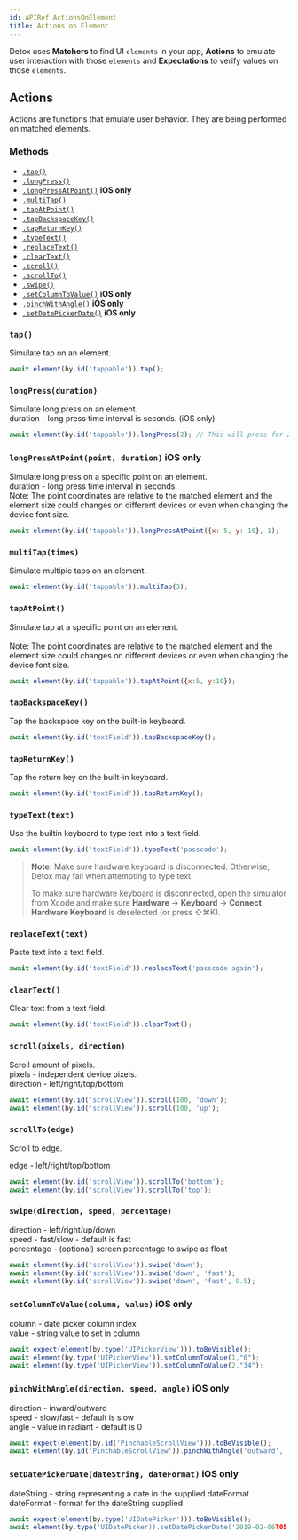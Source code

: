 ```yaml
---
id: APIRef.ActionsOnElement
title: Actions on Element
---
```


Detox uses **Matchers** to find UI `elements` in your app, **Actions** to emulate user interaction with those `elements` and **Expectations** to verify values on those `elements`.


## Actions
Actions are functions that emulate user behavior. They are being performed on matched elements.

### Methods

- [`.tap()`](#tap)
- [`.longPress()`](#longpress)
- [`.longPressAtPoint()`](#longpressatpoint) **iOS only**
- [`.multiTap()`](#multitaptimes)
- [`.tapAtPoint()`](#tapatpoint)
- [`.tapBackspaceKey()`](#tapbackspacekey)
- [`.tapReturnKey()`](#tapreturnkey)
- [`.typeText()`](#typetexttext)
- [`.replaceText()`](#replacetexttext)
- [`.clearText()`](#cleartext)
- [`.scroll()`](#scrollpixels-direction)
- [`.scrollTo()`](#scrolltoedge)
- [`.swipe()`](#swipedirection-speed-percentage)
- [`.setColumnToValue()`](#setcolumntovaluecolumnvalue--ios-only) **iOS only**
- [`.pinchWithAngle()`](#pinchWithAngle--ios-only) **iOS only**
- [`.setDatePickerDate()`](#setdatepickerdate--ios-only) **iOS only**


### `tap()`
Simulate tap on an element.

```js
await element(by.id('tappable')).tap();
```

### `longPress(duration)`
Simulate long press on an element.<br>
duration - long press time interval is seconds. (iOS only)<br>

```js
await element(by.id('tappable')).longPress(2); // This will press for 2 seconds
```

### `longPressAtPoint(point, duration)`  iOS only
Simulate long press on a specific point on an element.<br>
duration - long press time interval in seconds.<br>
Note: The point coordinates are relative to the matched element and the element size could changes on different devices or even when changing the device font size.

```js
await element(by.id('tappable')).longPressAtPoint({x: 5, y: 10}, 1);
```

### `multiTap(times)`
Simulate multiple taps on an element.

```js
await element(by.id('tappable')).multiTap(3);
```
### `tapAtPoint()`
Simulate tap at a specific point on an element.<br><br>
Note: The point coordinates are relative to the matched element and the element size could changes on different devices or even when changing the device font size.

```js
await element(by.id('tappable')).tapAtPoint({x:5, y:10});
```

### `tapBackspaceKey()`
Tap the backspace key on the built-in keyboard.

```js
await element(by.id('textField')).tapBackspaceKey();
```

### `tapReturnKey()`
Tap the return key on the built-in keyboard.

```js
await element(by.id('textField')).tapReturnKey();
```

### `typeText(text)`
Use the builtin keyboard to type text into a text field.

```js
await element(by.id('textField')).typeText('passcode');
```

> **Note:** Make sure hardware keyboard is disconnected. Otherwise, Detox may fail when attempting to type text.
>
> To make sure hardware keyboard is disconnected, open the simulator from Xcode and make sure **Hardware** -> **Keyboard** -> **Connect Hardware Keyboard** is deselected (or press ⇧⌘K).

### `replaceText(text)`
Paste text into a text field.

```js
await element(by.id('textField')).replaceText('passcode again');
```

### `clearText()`
Clear text from a text field.

```js
await element(by.id('textField')).clearText();
```

### `scroll(pixels, direction)`
Scroll amount of pixels.<br>
pixels - independent device pixels.<br>
direction - left/right/top/bottom

```js
await element(by.id('scrollView')).scroll(100, 'down');
await element(by.id('scrollView')).scroll(100, 'up');
```

### `scrollTo(edge)`
Scroll to edge.

edge - left/right/top/bottom

```js
await element(by.id('scrollView')).scrollTo('bottom');
await element(by.id('scrollView')).scrollTo('top');
```

### `swipe(direction, speed, percentage)`

direction - left/right/up/down<br>
speed - fast/slow - default is fast<br>
percentage - (optional) screen percentage to swipe as float

```js
await element(by.id('scrollView')).swipe('down');
await element(by.id('scrollView')).swipe('down', 'fast');
await element(by.id('scrollView')).swipe('down', 'fast', 0.5);
```
### `setColumnToValue(column, value)`  iOS only

column - date picker column index<br>
value - string value to set in column<br>

```js
await expect(element(by.type('UIPickerView'))).toBeVisible();
await element(by.type('UIPickerView')).setColumnToValue(1,"6");
await element(by.type('UIPickerView')).setColumnToValue(2,"34");
```

### `pinchWithAngle(direction, speed, angle)`  iOS only

direction - inward/outward<br>
speed - slow/fast - default is slow<br>
angle - value in radiant - default is 0<br>

```js
await expect(element(by.id('PinchableScrollView'))).toBeVisible();
await element(by.id('PinchableScrollView')).pinchWithAngle('outward', 'slow', 0);
```

### `setDatePickerDate(dateString, dateFormat)`  iOS only

dateString - string representing a date in the supplied dateFormat<br>
dateFormat - format for the dateString supplied<br>

```js
await expect(element(by.type('UIDatePicker'))).toBeVisible();
await element(by.type('UIDatePicker)).setDatePickerDate('2019-02-06T05:10:00-08:00', "yyyy-MM-dd'T'HH:mm:ssZZZZZ");
```
